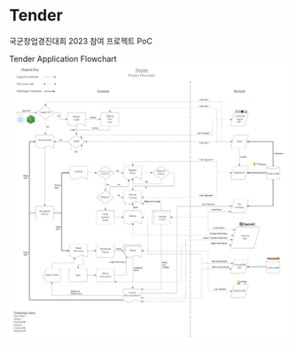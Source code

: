 # Tender
국군창업경진대회 2023 참여 프로젝트 PoC

Tender Application Flowchart
<img alt = "Tender FLowchart" src = "./Media/Tender2.png">
